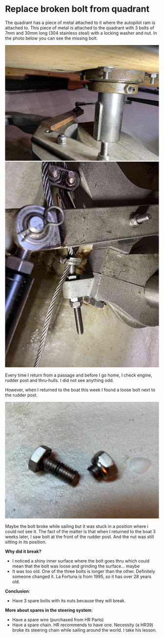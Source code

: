 # Replace broken bolt from quadrant

The quadrant has a piece of metal attached to it where the autopilot ram is attached to. This piece of metal is attached to the quadrant with 3 bolts of
7mm and 30mm long (304 stainless steal) with a locking washer and nut. In the photo below you can see the missing bolt.

![Quadrant with missing bolt](../images/quadrant-auto-pilot.jpg)
![Autopilot ram linkage](../images/ram-autopilot-linkage.jpg)

Every time I return from a passage and before I go home, I check engine, rudder post and thru-hulls. I did not see anything odd.

However, when I returned to the boat this week I found a loose bolt next to the rudder post.

![Broken bolt](../images/broken-bolt.jpg)

Maybe the bolt broke while sailing but it was stuck in a position where i could not see it. The fact of the matter is that when I returned to the boat 3 weeks later, I saw bolt at the front of the rudder post. And the nut was still sitting in its position.

**Why did it break?**
- I noticed a shiny inner surface where the bolt goes thru which could mean that the
bolt was loose and grinding the surface... maybe
- It was too old. One of the three bolts is longer than the other. Definitely someone changed it. La Fortuna is from 1995, so it has over 28 years old.

**Conclusion**:
- Have 3 spare bolts with its nuts because they will break. 

**More about spares in the steering system**:
- Have a spare wire (purchased from HR Parts)
- Have a spare chain. HR recommends to have one. Necessity (a HR39) broke its steering chain while sailing around the world. I take his lesson.
